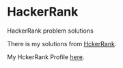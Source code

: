 # HackerRank
HackerRank problem solutions

There is my solutions from [HckerRank](https://www.hackerrank.com/).

My HckerRank Profile [here](https://www.hackerrank.com/Sohan_D).
